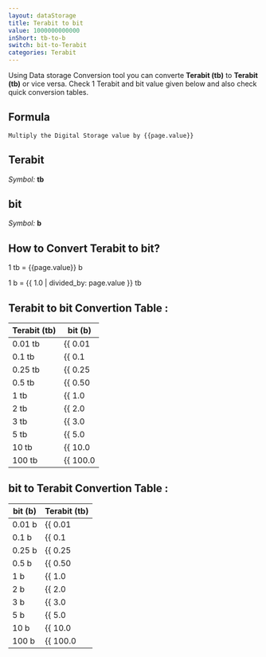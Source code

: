 ```yaml
---
layout: dataStorage
title: Terabit to bit
value: 1000000000000
inShort: tb-to-b
switch: bit-to-Terabit
categories: Terabit
---
```


Using Data storage Conversion tool you can converte **Terabit (tb)** to **Terabit (tb)** or vice versa. Check 1 Terabit and bit value given below and also check quick conversion tables.

## Formula
`Multiply the Digital Storage value by {{page.value}}`

## Terabit
*Symbol:* **tb**

## bit
*Symbol:* **b**

## How to Convert Terabit to bit?

1 tb = {{page.value}} b

1 b = {{ 1.0 | divided_by: page.value }} tb


## Terabit to bit Convertion Table :

| Terabit (tb) | bit (b) |
| ---- | ---- |
| 0.01 tb | {{ 0.01 | times: page.value }} b |
| 0.1 tb | {{ 0.1 | times: page.value }} b |
| 0.25 tb | {{ 0.25 | times: page.value }} b |
| 0.5 tb | {{ 0.50 | times: page.value }} b |
| 1 tb | {{ 1.0 | times: page.value }} b |
| 2 tb | {{ 2.0 | times: page.value }} b |
| 3 tb | {{ 3.0 | times: page.value }} b |
| 5 tb | {{ 5.0 | times: page.value }} b |
| 10 tb | {{ 10.0 | times: page.value }} b |
| 100 tb | {{ 100.0 | times: page.value }} b |

## bit to Terabit Convertion Table :

| bit (b) | Terabit (tb) |
| ---- | ---- |
| 0.01 b | {{ 0.01 | divided_by: page.value }} tb |
| 0.1 b | {{ 0.1 | divided_by: page.value }} tb |
| 0.25 b | {{ 0.25 | divided_by: page.value }} tb |
| 0.5 b | {{ 0.50 | divided_by: page.value }} tb |
| 1 b | {{ 1.0 | divided_by: page.value }} tb |
| 2 b | {{ 2.0 | divided_by: page.value }} tb |
| 3 b | {{ 3.0 | divided_by: page.value }} tb |
| 5 b | {{ 5.0 | divided_by: page.value }} tb |
| 10 b | {{ 10.0 | divided_by: page.value }} tb |
| 100 b | {{ 100.0 | divided_by: page.value }} tb |


<script>
document.getElementById('selectInput')[14].selected = true
document.getElementById('selectOutput')[0].selected = true
</script>
